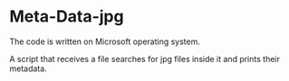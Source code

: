 # Meta-Data-jpg

The code is written on Microsoft operating system.

A script that receives a file searches for jpg files inside it and prints their metadata.
